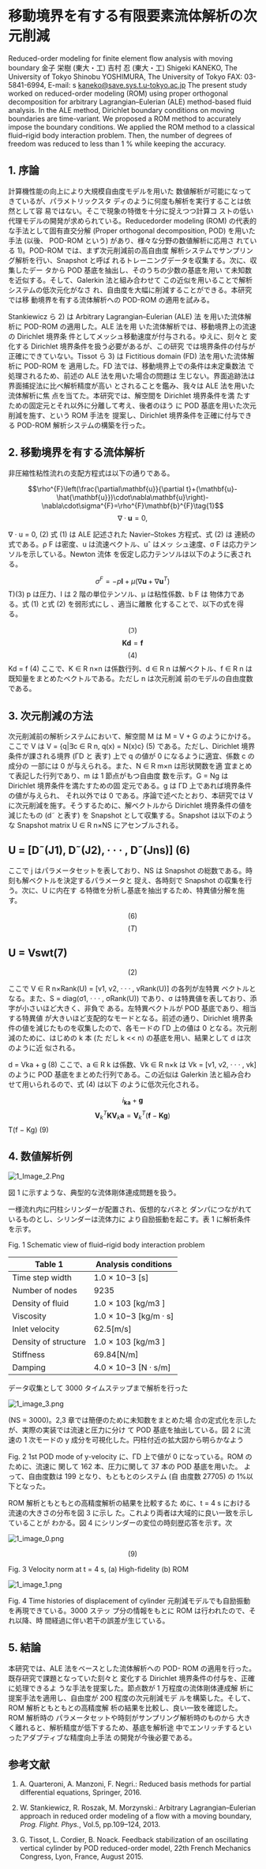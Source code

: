 # 移動境界を有する有限要素流体解析の次元削減

Reduced-order modeling for finite element flow analysis with moving boundary 金子 栄樹 (東大・工) 吉村 忍 (東大・工)
Shigeki KANEKO, The University of Tokyo Shinobu YOSHIMURA, The University of Tokyo FAX: 03-5841-6994, E-mail: s kaneko@save.sys.t.u-tokyo.ac.jp The present study worked on reduced-order modeling (ROM) using proper orthogonal decomposition for arbitrary Lagrangian–Eulerian (ALE) method-based fluid analysis. In the ALE method, Dirichlet boundary conditions on moving boundaries are time-variant. We proposed a ROM method to accurately impose the boundary conditions. We applied the ROM method to a classical fluid–rigid body interaction problem. Then, the number of degrees of freedom was reduced to less than 1 % while keeping the accuracy.

## 1. 序論

計算機性能の向上により大規模自由度モデルを用いた 数値解析が可能になってきているが、パラメトリックスタ ディのように何度も解析を実行することは依然として容 易ではない。そこで現象の特徴を十分に捉えつつ計算コ ストの低い代理モデルの開発が求められている。Reducedorder modeling (ROM) の代表的な手法として固有直交分解 (Proper orthogonal decomposition, POD) を用いた手法 (以後、
POD-ROM という) があり、様々な分野の数値解析に応用さ れている 1)。POD-ROM では、まず次元削減前の高自由度 解析システムでサンプリング解析を行い、Snapshot と呼ば れるトレーニングデータを収集する。次に、収集したデー
タから POD 基底を抽出し、そのうちの少数の基底を用い て未知数を近似する。そして、Galerkin 法と組み合わせて この近似を用いることで解析システムの低次元化がなさ れ、自由度を大幅に削減することができる。本研究では移 動境界を有する流体解析への POD-ROM の適用を試みる。

Stankiewicz ら 2) は Arbitrary Lagrangian–Eulerian (ALE) 法 を用いた流体解析に POD-ROM の適用した。ALE 法を用 いた流体解析では、移動境界上の流速の Dirichlet 境界条 件としてメッシュ移動速度が付与される。ゆえに、刻々と 変化する Dirichlet 境界条件を扱う必要があるが、この研究 では境界条件の付与が正確にできていない。Tissot ら 3) は Fictitious domain (FD) 法を用いた流体解析に POD-ROM を 適用した。FD 法では、移動境界上での条件は未定乗数法 で処理されるため、前述の ALE 法を用いた場合の問題は 生じない。界面追跡法は界面捕捉法に比べ解析精度が高い とされることを鑑み、我々は ALE 法を用いた流体解析に焦 点を当てた。本研究では、解空間を Dirichlet 境界条件を満 たすための固定元とそれ以外に分離して考え、後者のほう に POD 基底を用いた次元削減を施す、という ROM 手法を 提案し、Dirichlet 境界条件を正確に付与できる POD-ROM 解析システムの構築を行った。

## 2. 移動境界を有する流体解析

非圧縮性粘性流れの支配方程式は以下の通りである。

$$\rho^{F}\left(\frac{\partial\mathbf{u}}{\partial t}+(\mathbf{u}-\hat{\mathbf{u}})\cdot\nabla\mathbf{u}\right)-\nabla\cdot\sigma^{F}=\rho^{F}\mathbf{b}^{F}\tag{1}$$
$$\nabla\cdot\mathbf{u}=0,$$

∇ · u = 0, (2)
式 (1) は ALE 記述された Navier–Stokes 方程式、式 (2) は 連続の式である。ρ F は密度、u は流速ベクトル、uˆ はメッ シュ速度、σ F は応力テンソルを示している。Newton 流体 を仮定し応力テンソルは以下のように表される。

$$\sigma^{F}=-p\mathbf{I}+\mu\left(\nabla\mathbf{u}+\nabla\mathbf{u}^{T}\right)$$
T)(3)
p は圧力、I は 2 階の単位テンソル、µ は粘性係数、b F は 物体力である。式 (1) と式 (2) を弱形式にし 、適当に離散 化することで、以下の式を得る。

$$({\mathfrak{I}})$$
$$\mathbf{Kd}=\mathbf{f}$$
$$(4)$$
Kd = f (4)
ここで、K ∈ R
n×n は係数行列、d ∈ R
n は解ベクトル、f ∈ R
n は既知量をまとめたベクトルである。ただし n は次元削減 前のモデルの自由度数である。

## 3. 次元削減の方法

次元削減前の解析システムにおいて、解空間 M は M =
V + G のようにかける。ここで V は V = {q|∃c ∈ R
n, q(x) = N(x)c} (5)
である。ただし、Dirichlet 境界条件が課される境界 (ΓD と 表す) 上で q の値が 0 になるように適宜、係数 c の成分の 一部には 0 が与えられる。また、N ∈ R
m×n は形状関数を適 宜まとめて表記した行列であり、m は 1 節点がもつ自由度 数を示す。G = Ng は Dirichlet 境界条件を満たすための固 定元である。g は ΓD 上であれば境界条件の値が与えられ、
それ以外では 0 である。序論で述べたとおり、本研究では V に次元削減を施す。そうするために、解ベクトルから Dirichlet 境界条件の値を減じたもの (d˜ と表す) を Snapshot として収集する。Snapshot は以下のような Snapshot matrix U ∈ R
n×NS にアセンブルされる。

## U = [D˜(J1), D˜(J2), · · · , D˜(Jns)] (6)

ここで j はパラメータセットを表しており、NS は Snapshot の総数である。時刻も解ベクトルを決定するパラメータと 捉え、各時刻で Snapshot の収集を行う。次に、U に内在す る特徴を分析し基底を抽出するため、特異値分解を施す。

$$(6)$$
$$(T)$$

## U = Vswt(7)

$${\mathrm{(2)}}$$

ここで V ∈ R
n×Rank(U) = [v1, v2, · · · , vRank(U)] の各列が左特異 ベクトルとなる。また、S = diag(σ1, · · · , σRank(U)) であり、σ は特異値を表しており、添字が小さいほど大きく、非負で ある。左特異ベクトルが POD 基底であり、相当する特異値 が大きいほど支配的なモードとなる。前述の通り、Dirichlet 境界条件の値を減じたものを収集したので、各モードの ΓD
上の値は 0 となる。次元削減のために、はじめの k 本 (た だし k << n) の基底を用い、結果として d は次のように近 似される。

d = Vka + g (8)
ここで、a ∈ R
k は係数、Vk ∈ R
n×k は Vk = [v1, v2, · · · , vk]
のように POD 基底をまとめた行列である。この近似は Galerkin 法と組み合わせて用いられるので、式 (4) は以下 のように低次元化される。

$$i_{\mathbf{k}\mathbf{a}}+\mathbf{g}$$
$$\mathbf{V}_{k}{}^{T}\mathbf{K}\mathbf{V}_{k}\mathbf{a}=\mathbf{V}_{k}{}^{T}\left(\mathbf{f}-\mathbf{K}\mathbf{g}\right)$$
T(f − Kg) (9)

## 4. 数値解析例

![1_Image_2.Png](1_Image_2.Png)

図 1 に示すような、典型的な流体剛体連成問題を扱う。

一様流れ内に円柱シリンダーが配置され、仮想的なバネと ダンパにつながれているものとし、シリンダーは流体力に より自励振動を起こす。表 1 に解析条件を示す。

Fig. 1 Schematic view of fluid–rigid body interaction problem

| Table 1              | Analysis conditions   |
|----------------------|-----------------------|
| Time step width      | 1.0 × 10−3 [s]        |
| Number of nodes      | 9235                  |
| Density of fluid     | 1.0 × 103 [kg/m3 ]    |
| Viscosity            | 1.0 × 10−3 [kg/m · s] |
| Inlet velocity       | 62.5[m/s]             |
| Density of structure | 1.0 × 103 [kg/m3 ]    |
| Stiffness            | 69.84[N/m]            |
| Damping              | 4.0 × 10−3 [N · s/m]  |

データ収集として 3000 タイムステップまで解析を行った

![1_image_3.png](1_image_3.png)

(NS = 3000)。2,3 章では簡便のために未知数をまとめた場 合の定式化を示したが、実際の実装では流速と圧力に分け て POD 基底を抽出している。図 2 に流速の 1 次モードの y 成分を可視化した。円柱付近の拡大図から明らかなよう

Fig. 2 1st POD mode of y-velocity
に、ΓD 上で値が 0 になっている。ROM のために、流速に 関して 162 本、圧力に関して 37 本の POD 基底を用いた。 よって、自由度数は 199 となり、もともとのシステム (自 由度数 27705) の 1%以下となった。

ROM 解析ともともとの高精度解析の結果を比較するた めに、t = 4 s における流速の大きさの分布を図 3 に示し た。これより両者は大域的に良い一致を示していることが わかる。図 4 にシリンダーの変位の時刻歴応答を示す。次

![1_image_0.png](1_image_0.png)

$$(9)$$

Fig. 3 Velocity norm at t = 4 s, (a) High-fidelity (b) ROM

![1_image_1.png](1_image_1.png)

Fig. 4 Time histories of displacement of cylinder
元削減モデルでも自励振動を再現できている。3000 ステッ プ分の情報をもとに ROM は行われたので、それ以降、時 間経過に伴い若干の誤差が生じている。

## 5. 結論

本研究では、ALE 法をベースとした流体解析への POD-
ROM の適用を行った。既存研究で課題となっていた刻々と 変化する Dirichlet 境界条件の付与を、正確に処理できるよ うな手法を提案した。節点数が 1 万程度の流体剛体連成解 析に提案手法を適用し、自由度が 200 程度の次元削減モデ ルを構築した。そして、ROM 解析ともともとの高精度解 析の結果を比較し、良い一致を確認した。ROM 解析時の パラメータセットや時刻がサンプリング解析時のものから 大きく離れると、解析精度が低下するため、基底を解析途 中でエンリッチするといったアダプティブな精度向上手法 の開発が今後必要である。

## 参考文献

1) A. Quarteroni, A. Manzoni, F. Negri.: Reduced basis methods for partial differential equations, Springer, 2016.

2) W. Stankiewicz, R. Roszak, M. Morzynski.: Arbitrary Lagrangian–Eulerian approach in reduced order modeling of a flow with a moving boundary, *Prog. Flight. Phys.*, Vol.5, pp.109–124, 2013.

3) G. Tissot, L. Cordier, B. Noack. Feedback stabilization of an oscillating vertical cylinder by POD reduced-order model, 22th French Mechanics Congress, Lyon, France, August 2015.